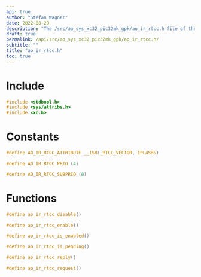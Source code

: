 ```yaml
---
api: true
author: "Stefan Wagner"
date: 2022-08-29
description: "The /src/ao_sys_xc32_pic32mk_gpk/ao_ir_rtcc.h file of the ao real-time operating system."
draft: true
permalink: /api/src/ao_sys_xc32_pic32mk_gpk/ao_ir_rtcc.h/
subtitle: ""
title: "ao_ir_rtcc.h"
toc: true
---
```


# Include

```c
#include <stdbool.h>
#include <sys/attribs.h>
#include <xc.h>
```

# Constants

```c
#define AO_IR_RTCC_ATTRIBUTE __ISR(_RTCC_VECTOR, IPL4SRS)
```

```c
#define AO_IR_RTCC_PRIO (4)
```

```c
#define AO_IR_RTCC_SUBPRIO (0)
```

# Functions

```c
#define ao_ir_rtcc_disable()
```

```c
#define ao_ir_rtcc_enable()
```

```c
#define ao_ir_rtcc_is_enabled()
```

```c
#define ao_ir_rtcc_is_pending()
```

```c
#define ao_ir_rtcc_reply()
```

```c
#define ao_ir_rtcc_request()
```


